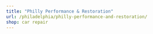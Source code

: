 ```yaml
---
title: "Philly Performance & Restoration"
url: /philadelphia/philly-performance-and-restoration/
shop: car repair
---
```


